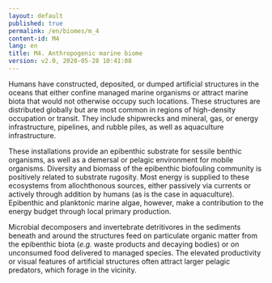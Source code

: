 ```yaml
---
layout: default
published: true
permalink: /en/biomes/m_4
content-id: M4
lang: en
title: M4. Anthropogenic marine biome
version: v2.0, 2020-05-28 10:41:08
---
```


Humans have constructed, deposited, or dumped artificial structures in the oceans that either confine managed marine organisms or attract marine biota that would not otherwise occupy such locations. These structures are distributed globally but are most common in regions of high-density occupation or transit. They include shipwrecks and mineral, gas, or energy infrastructure, pipelines, and rubble piles, as well as aquaculture infrastructure. 

These installations provide an epibenthic substrate for sessile benthic organisms, as well as a demersal or pelagic environment for mobile organisms. Diversity and biomass of the epibenthic biofouling community is positively related to substrate rugosity. Most energy is supplied to these ecosystems from allochthonous sources, either passively via currents or actively through addition by humans (as is the case in aquaculture). Epibenthic and planktonic marine algae, however, make a contribution to the energy budget through local primary production.

Microbial decomposers and invertebrate detritivores in the sediments beneath and around the structures feed on particulate organic matter from the epibenthic biota (<i>e.g.</i> waste products and decaying bodies) or on unconsumed food delivered to managed species. The elevated productivity or visual features of artificial structures often attract larger pelagic predators, which forage in the vicinity.
